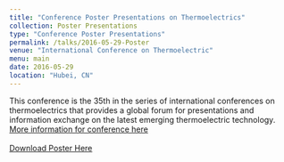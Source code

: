```yaml
---
title: "Conference Poster Presentations on Thermoelectrics"
collection: Poster Presentations
type: "Conference Poster Presentations"
permalink: /talks/2016-05-29-Poster
venue: "International Conference on Thermoelectric"
menu: main
date: 2016-05-29
location: "Hubei, CN"
---
```

This conference is the 35th in the series of international conferences on thermoelectrics that provides a global forum for presentations and information exchange on the latest emerging thermoelectric technology.
[More information for conference here](https://www.usasymposium.com/ict/)
<br>
<br>
[Download Poster Here](/files/HXQ_ICT_Poster2.0.pdf)
